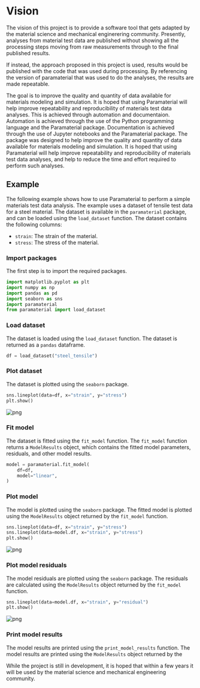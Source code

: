 # Vision

The vision of this project is to provide a software tool that gets adapted by the material science and mechanical enginerering community. Presently, analyses from material test data are published without showing all the processing steps moving from raw measurements through to the final published results.

If instead, the approach proposed in this project is used, results would be published with the code that was used during processing. By referencing the version of paramaterial that was used to do the analyses, the results are made repeatable. 

The goal is to improve the quality and quantity of data available for materials modeling and simulation. It is hoped that using Paramaterial will help improve repeatability and reproducibility of materials test data analyses. This is achieved through automation and documentaion. Automation is achieved through the use of the Python programming language and the Paramaterial package. Documentation is achieved through the use of Jupyter notebooks and the Paramaterial package. The package was designed to help improve the quality and quantity of data available for materials modeling and simulation. It is hoped that using Paramaterial will help improve repeatability and reproducibility of materials test data analyses, and help to reduce the time and effort required to perform such analyses.

## Example

The following example shows how to use Paramaterial to perform a simple materials test data analysis. The example uses a dataset of tensile test data for a steel material. The dataset is available in the `paramaterial` package, and can be loaded using the `load_dataset` function. The dataset contains the following columns:

* `strain`: The strain of the material.
* `stress`: The stress of the material.

### Import packages

The first step is to import the required packages.

```python
import matplotlib.pyplot as plt
import numpy as np
import pandas as pd
import seaborn as sns
import paramaterial
from paramaterial import load_dataset
```

### Load dataset

The dataset is loaded using the `load_dataset` function. The dataset is returned as a `pandas` dataframe.

```python
df = load_dataset("steel_tensile")
```

### Plot dataset

The dataset is plotted using the `seaborn` package.

```python
sns.lineplot(data=df, x="strain", y="stress")
plt.show()
```

![png](docs/img/README.md-plot_dataset.png)

### Fit model

The dataset is fitted using the `fit_model` function. The `fit_model` function returns a `ModelResults` object, which contains the fitted model parameters, residuals, and other model results.

```python
model = paramaterial.fit_model(
    df=df,
    model="linear",
)
```

### Plot model

The model is plotted using the `seaborn` package. The fitted model is plotted using the `ModelResults` object returned by the `fit_model` function.

```python
sns.lineplot(data=df, x="strain", y="stress")
sns.lineplot(data=model.df, x="strain", y="stress")
plt.show()
```

![png](docs/img/README.md-plot_model.png)

### Plot model residuals

The model residuals are plotted using the `seaborn` package. The residuals are calculated using the `ModelResults` object returned by the `fit_model` function.

```python
sns.lineplot(data=model.df, x="strain", y="residual")
plt.show()
```

![png](docs/img/README.md-plot_model_residuals.png)

### Print model results

The model results are printed using the `print_model_results` function. The model results are printed using the `ModelResults` object returned by the


While the project is still in development, it is hoped that within a few years it will be used by the material science and mechanical engineering community. 

